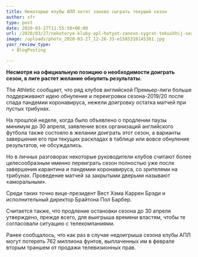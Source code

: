 ```yaml
---
title: Некоторые клубы АПЛ хотят заново сыграть текущий сезон
author: xfr
type: post
date: 2020-03-27T11:55:50+00:00
url: /2020/03/27/nekotorye-kluby-apl-hotyat-zanovo-sygrat-tekushhij-sezon/
image: /uploads/photo_2020-03-27_12-26-33-e1585310145381.jpg
yasr_review_type:
  - BlogPosting

---
```

**Несмотря на официальную позицию о необходимости доиграть сезон, в лиге растет желание обнулить результаты.**

The Athletic сообщает, что ряд клубов английской Премьер-лиги больше поддерживают идею обнуления и переигровки сезона-2019/20 после спада пандемии коронавируса, нежели доигровку остатка матчей при пустых трибунах.

На прошлой неделе, когда было объявлено о продлении паузы минимум до 30 апреля, заявление всех организаций английского футбола также состояло в желании доиграть этот сезон, а варианты завершения его при текущих раскладах в таблице или вовсе обнуление результатов, не обсуждались.

Но в личных разговорах некоторые руководители клубов считают более целесообразным именно переиграть сезон полностью уже после завершения карантина и пандемии коронавируса, со зрителями на трибунах. Проведение матчей за закрытыми дверьми называют «аморальным».

Среди таких точно вице-президент Вест Хэма Каррен Брэди и исполнительный директор Брайтона Пол Барбер.

Считается также, что продление остановки сезона до 30 апреля утверждено, прежде всего, для выигрыша времени властям, чтобы те согласовали ситуацию с телекомпаниями.

Ранее сообщалось, что как раз в случае недоигрыша сезона клубы АПЛ могут потерять 762 миллиона фунтов, выплаченных им в феврале вторым траншем от продажи телевизионных прав.